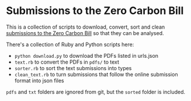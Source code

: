 # Submissions to the Zero Carbon Bill

This is a collection of scripts to download, convert, sort and clean [submissions to the Zero Carbon Bill](https://www.mfe.govt.nz/have-your-say-zero-carbon) so that they can be analysed.

There's a collection of Ruby and Python scripts here:

- `python download.py` to download the PDFs listed in urls.json
- `text.rb` to convert the PDFs in `pdfs/` to text
- `sorter.rb` to sort the text submissions into types
- `clean_text.rb` to turn submissions that follow the online submission format into json files

`pdfs` and `txt` folders are ignored from git, but the `sorted` folder is included.
